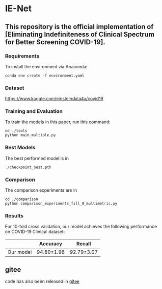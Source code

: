 # IE-Net

## This repository is the official implementation of [Eliminating Indefiniteness of Clinical Spectrum for Better Screening COVID-19]. 


### Requirements

To install the environment via Anaconda:

```setup
conda env create -f environment.yaml
```

### Dataset

https://www.kaggle.com/einsteindata4u/covid19

### Training and Evaluation

To train the models in this paper, run this command:

```train
cd ./tools
python main_multiple.py
```


### Best Models

The best performed model is in 
```
./checkpoint_best.pth
```

### Comparison 

The comparison experiments are in

```
cd ./comparison
python comparison_experiments_fill_0_multimetric.py
```

### Results

For 10-fold cross validation, our model achieves the following performance on COVID-19 Clinical  dataset:

|                    |    Accuracy       |    Recall      |
| ------------------ |------------------ | -------------- |
|    Our model       |   94.80±1.98      |  92.79±3.07    |

## gitee
code has also been released in [gitee](https://gitee.com/gyguo95/IE-Net)
